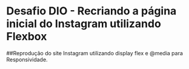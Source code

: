 # Desafio DIO - Recriando a página inicial do Instagram utilizando Flexbox

##Reprodução do site Instagram utilizando display flex e @media para Responsividade.
